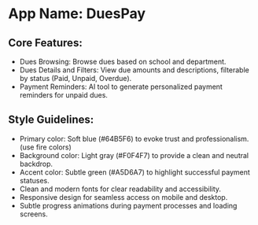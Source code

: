 # **App Name**: DuesPay

## Core Features:

- Dues Browsing: Browse dues based on school and department.
- Dues Details and Filters: View due amounts and descriptions, filterable by status (Paid, Unpaid, Overdue).
- Payment Reminders: AI tool to generate personalized payment reminders for unpaid dues.

## Style Guidelines:

- Primary color: Soft blue (#64B5F6) to evoke trust and professionalism.(use fire colors)
- Background color: Light gray (#F0F4F7) to provide a clean and neutral backdrop.
- Accent color: Subtle green (#A5D6A7) to highlight successful payment statuses.
- Clean and modern fonts for clear readability and accessibility.
- Responsive design for seamless access on mobile and desktop.
- Subtle progress animations during payment processes and loading screens.